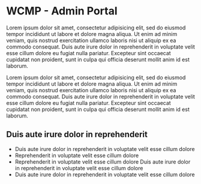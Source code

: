 # WCMP - Admin Portal

Lorem ipsum dolor sit amet, consectetur adipisicing elit, sed do eiusmod tempor incididunt ut labore et dolore magna aliqua. Ut enim ad minim veniam, quis nostrud exercitation ullamco laboris nisi ut aliquip ex ea commodo consequat. Duis aute irure dolor in reprehenderit in voluptate velit esse cillum dolore eu fugiat nulla pariatur. Excepteur sint occaecat cupidatat non proident, sunt in culpa qui officia deserunt mollit anim id est laborum.

Lorem ipsum dolor sit amet, consectetur adipisicing elit, sed do eiusmod tempor incididunt ut labore et dolore magna aliqua. Ut enim ad minim veniam, quis nostrud exercitation ullamco laboris nisi ut aliquip ex ea commodo consequat. Duis aute irure dolor in reprehenderit in voluptate velit esse cillum dolore eu fugiat nulla pariatur. Excepteur sint occaecat cupidatat non proident, sunt in culpa qui officia deserunt mollit anim id est laborum.

## Duis aute irure dolor in reprehenderit

- Duis aute irure dolor in reprehenderit in voluptate velit esse cillum dolore
- Reprehenderit in voluptate velit esse cillum dolore
- Reprehenderit in voluptate velit esse cillum dolore Duis aute irure dolor in reprehenderit in voluptate velit esse cillum dolore
- Duis aute irure dolor in reprehenderit in voluptate velit esse cillum dolore
